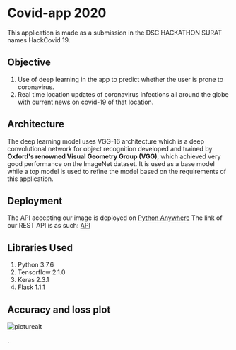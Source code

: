 # Covid-app 2020

This application is made as a submission in the DSC HACKATHON SURAT names HackCovid 19.

## Objective

1. Use of deep learning in the app to predict whether the user is prone to coronavirus.
2. Real time location updates of coronavirus infections all around the globe with current news on covid-19 of that location.

## Architecture

The deep learning model uses VGG-16 architecture which is a deep convolutional network for object recognition developed and trained by **Oxford's renowned Visual Geometry Group (VGG)**, which achieved very good performance on the ImageNet dataset.
It is used as a base model while a top model is used to refine the model based on the requirements of this application.

## Deployment

The API accepting our image is deployed on [Python Anywhere](https://www.pythonanywhere.com/)
The link of our REST API is as such: [API](http://rishabh3699.pythonanywhere.com/)

## Libraries Used

1. Python 3.7.6
2. Tensorflow 2.1.0
3. Keras 2.3.1
4. Flask 1.1.1

## Accuracy and loss plot

![picturealt](https://github.com/rijul10/covidapp/blob/master/plot.png)


.
